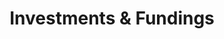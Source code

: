 ---
id: "funds"
title: "Investments & Fundings"
alt: funds-img
paragraph1: 
paragraph2:
image: "assets/img/fag-img.png"
url: "#funds"
icon: "pie-chart"
paragraph3: "<strong>When I was just starting 6th grade I got my first job. Paperboy! Boy, was I excited. At that time I had spent a lot of time actually playing the video official game Paperboy disked.</strong>"
paragraph4: "Lorem ipsum dolor sit amet, consectetur adipisicing elit, sed do eiusmod tempor incididunt ut labore et dolore magna aliqua. Ut enim ad minim veniam, quis nostrud exercitation ullamco laboris nisi ut aliquip."
---